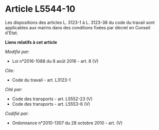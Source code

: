 # Article L5544-10

Les dispositions des articles L. 3123-1 à L. 3123-38 du code du travail sont applicables aux marins dans des conditions
fixées par décret en Conseil d'Etat.

**Liens relatifs à cet article**

_Modifié par_:

  - Loi n°2016-1088 du 8 août 2016 - art. 8 (V)

_Cite_:

  - Code du travail - art. L3123-1

_Cité par_:

  - Code des transports - art. L5552-23 (V)
  - Code des transports - art. L5553-6 (V)

_Codifié par_:

  - Ordonnance n°2010-1307 du 28 octobre 2010 - art. (V)
